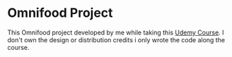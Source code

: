 # Omnifood Project

This Omnifood project developed by me while taking this [Udemy Course](https://www.udemy.com/design-and-develop-a-killer-website-with-html5-and-css3). I don't own the design or distribution credits i only wrote the code along the course.